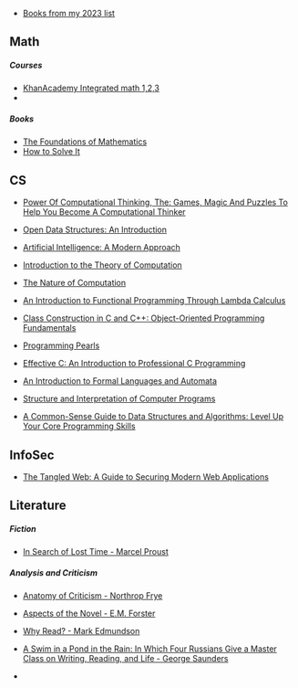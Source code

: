 * [Books from my 2023 list](http://jackwatt.com/2023)

## Math

##### Courses

* [KhanAcademy Integrated math 1,2,3](https://www.khanacademy.org/math/math1)
* []()

##### Books

* [The Foundations of Mathematics](https://www.amazon.com/gp/product/019870643X)
* [How to Solve It](https://www.amazon.com/How-Solve-Mathematical-Princeton-Science/dp/069116407X)

## CS

* [Power Of Computational Thinking, The: Games, Magic And Puzzles To Help You Become A Computational Thinker](https://www.goodreads.com/book/show/32021854-power-of-computational-thinking-the)

* [Open Data Structures: An Introduction](https://www.goodreads.com/book/show/17742320-open-data-structures)

* [Artificial Intelligence: A Modern Approach](https://www.goodreads.com/book/show/28253438-artificial-intelligence)

* [Introduction to the Theory of Computation](https://www.goodreads.com/book/show/400716.Introduction_to_the_Theory_of_Computation)

* [The Nature of Computation](https://www.goodreads.com/book/show/3043127-the-nature-of-computation)

* [An Introduction to Functional Programming Through Lambda Calculus](https://www.goodreads.com/book/show/12169041-an-introduction-to-functional-programming-through-lambda-calculus)

* [Class Construction in C and C++: Object-Oriented Programming Fundamentals](https://www.goodreads.com/book/show/1508453.Class_Construction_in_C_and_C)

* [Programming Pearls](https://www.goodreads.com/book/show/52084.Programming_Pearls)

* [Effective C: An Introduction to Professional C Programming](https://www.goodreads.com/book/show/52658227-effective-c)

* [An Introduction to Formal Languages and Automata](https://www.goodreads.com/book/show/83940.An_Introduction_to_Formal_Languages_and_Automata)

* [Structure and Interpretation of Computer Programs](https://www.goodreads.com/book/show/777411.Structure_and_Interpretation_of_Computer_Programs)

* [A Common-Sense Guide to Data Structures and Algorithms: Level Up Your Core Programming Skills](https://www.goodreads.com/book/show/48764406-a-common-sense-guide-to-data-structures-and-algorithms)

## InfoSec

* [The Tangled Web: A Guide to Securing Modern Web Applications](https://www.goodreads.com/book/show/11553604-the-tangled-web)

## Literature

##### Fiction

* [In Search of Lost Time - Marcel Proust]()

##### Analysis and Criticism

* [Anatomy of Criticism - Northrop Frye](https://www.goodreads.com/en/book/show/318116)

* [Aspects of the Novel - E.M. Forster](https://www.goodreads.com/book/show/263341.Aspects_of_the_Novel)

* [Why Read? - Mark Edmundson](https://www.goodreads.com/book/show/821834.Why_Read_)

* [A Swim in a Pond in the Rain: In Which Four Russians Give a Master Class on Writing, Reading, and Life - George Saunders](https://www.goodreads.com/en/book/show/53487237)

* []()
